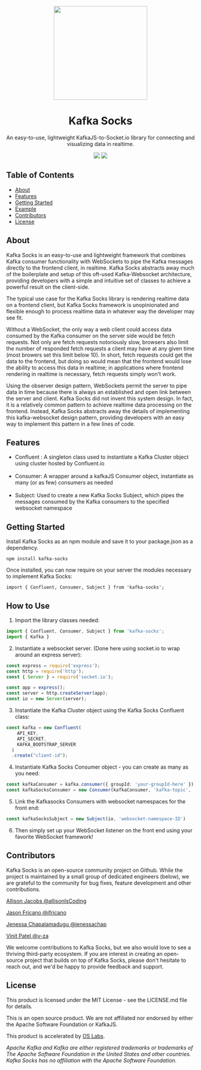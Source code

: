<p align="center">
<img src="https://user-images.githubusercontent.com/76595505/120492529-2645a880-c388-11eb-8533-779b6770b243.png" width="250" />
</p>
<h1 align ="center">Kafka Socks</h1>
<p align="center">An easy-to-use, lightweight KafkaJS-to-Socket.io library for connecting and visualizing data in realtime.</p>
<p align="center">
<img id="MIT-License" src="https://img.shields.io/apm/l/atomic-design-ui.svg?" />
<img id="MIT-License" src="https://img.shields.io/apm/l/atomic-design-ui.svg?" />
</p>
<h2>Table of Contents</h2>

- [About](https://github.com/oslabs-beta/Kafkasocks/#About)
- [Features](https://github.com/oslabs-beta/Kafkasocks/#Features)
- [Getting Started](https://github.com/oslabs-beta/Kafkasocks/#Getting-Started])
- [Example](https://github.com/oslabs-beta/Kafkasocks/#Example)
- [Contributors](https://github.com/oslabs-beta/Kafkasocks/#Contributors)
- [License](https://github.com/oslabs-beta/Kafkasocks/#License)

<h2 href="#About">About</h2>

Kafka Socks is an easy-to-use and lightweight framework that combines Kafka consumer functionality with WebSockets to pipe the Kafka messages directly to the frontend client, in realtime. Kafka Socks abstracts away much of the boilerplate and setup of this oft-used Kafka-Websocket architecture, providing developers with a simple and intuitive set of classes to achieve a powerful result on the client-side.

The typical use case for the Kafka Socks library is rendering realtime data on a frontend client, but Kafka Socks framework is unopinionated and flexible enough to process realtime data in whatever way the developer may see fit.

Without a WebSocket, the only way a web client could access data consumed by the Kafka consumer on the server side would be fetch requests. Not only are fetch requests notoriously slow, browsers also limit the number of responded fetch requests a client may have at any given time (most browers set this limit below 10). In short, fetch requests could get the data to the frontend, but doing so would mean that the frontend would lose the ability to access this data in realtime; in applications where frontend rendering in realtime is necessary, fetch requests simply won't work.

Using the observer design pattern, WebSockets permit the server to pipe data in time because there is always an established and open link between the server and client. Kafka Socks did not invent this system design. In fact, it is a relatively common pattern to achieve realtime data processing on the frontend. Instead, Kafka Socks abstracts away the details of implementing this kafka-websocket design pattern, providing developers with an easy way to implement this pattern in a few lines of code.

<h2 href="#Features">Features</h2>

- Confluent : A singleton class used to instantiate a Kafka Cluster object using cluster hosted by Confluent.io</br></br>
- Consumer: A wrapper around a kafkaJS Consumer object, instantiate as many (or as few) consumers as needed</br></br>
- Subject: Used to create a new Kafka Socks Subject, which pipes the messages consumed by the Kafka consumers to the specified websocket namespace

<h2>Getting Started</h2>

Install Kafka Socks as an npm module and save it to your package.json as a dependency.

`npm install kafka-socks`

Once installed, you can now require on your server the modules necessary to implement Kafka Socks:

`import { Confluent, Consumer, Subject } from 'kafka-socks';`

<h2 href="#Example">How to Use</h2>

1. Import the library classes needed:

```typescript
import { Confluent, Consumer, Subject } from 'kafka-socks';
import { Kafka }

```

2. Instantiate a websocket server.  (Done here using socket.io to wrap around an express server):

```typescript
const express = require('express');
const http = require('http');
const { Server } = require('socket.io');

const app = express();
const server = http.createServer(app);
const io = new Server(server);

```

3. Instantiate the Kafka Cluster object using the Kafka Socks Confluent class:

```typescript
const kafka = new Confluent(
    API_KEY,
    API_SECRET,
    KAFKA_BOOTSTRAP_SERVER
  )
  .create("client-id");

```

4. Instantiate Kafka Socks Consumer object - you can create as many as you need:
 ```typescript
 const kafkaConsumer = kafka.consumer({ groupId: 'your-groupId-here' });
 const kafkaSocksConsumer = new Consumer(kafkaConsumer, 'kafka-topic', 'websocket-event-ID')
 ```

5. Link the Kafkasocks Consumers with websocket namespaces for the front end:
```typescript
const kafkaSocksSubject = new Subject(io, 'websocket-namespace-ID')
```

6. Then simply set up your WebSocket listener on the front end using your favorite WebSocket framework!

<h2 href="#Contributors">Contributors</h2>

Kafka Socks is an open-source community project on Github. While the project is maintained by a small group of dedicated engineers (below), we are grateful to the community for bug fixes, feature development and other contributions.

[Allison Jacobs @allisonIsCoding](https://github.com/allisonIsCoding)

[Jason Fricano @jfricano](https://github.com/jfricano)

[Jenessa Chapalamadugu @jenessachap](https://github.com/jenessachap)

[Vinit Patel @v-za](https://github.com/v-za)

We welcome contributions to Kafka Socks, but we also would love to see a thriving third-party ecosystem. If you are interest in creating an open-source project that builds on top of Kafka Socks, please don't hesitate to reach out, and we'd be happy to provide feedback and support.

<h2 href="#License">License</h2>

This product is licensed under the MIT License - see the LICENSE.md file for details.

This is an open source product. We are not affiliated nor endorsed by either the Apache Software Foundation or KafkaJS.

This product is accelerated by [OS Labs](https://opensourcelabs.io/).

_Apache Kafka and Kafka are either registered trademarks or trademarks of The Apache Software Foundation in the United States and other countries. Kafka Socks has no affiliation with the Apache Software Foundation._
